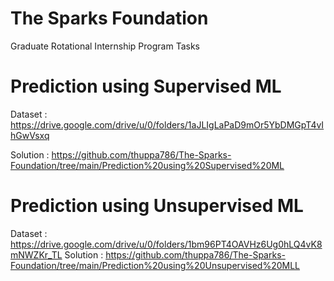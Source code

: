 # The Sparks Foundation
 Graduate Rotational Internship Program Tasks
 
 # Prediction using Supervised ML 
 Dataset : https://drive.google.com/drive/u/0/folders/1aJLIgLaPaD9mOr5YbDMGpT4vIhGwVsxq 
 
 Solution : https://github.com/thuppa786/The-Sparks-Foundation/tree/main/Prediction%20using%20Supervised%20ML
 
 
 # Prediction using Unsupervised ML
 Dataset : https://drive.google.com/drive/u/0/folders/1bm96PT4OAVHz6Ug0hLQ4vK8mNWZKr_TL
 Solution : https://github.com/thuppa786/The-Sparks-Foundation/tree/main/Prediction%20using%20Unsupervised%20MLL
 
